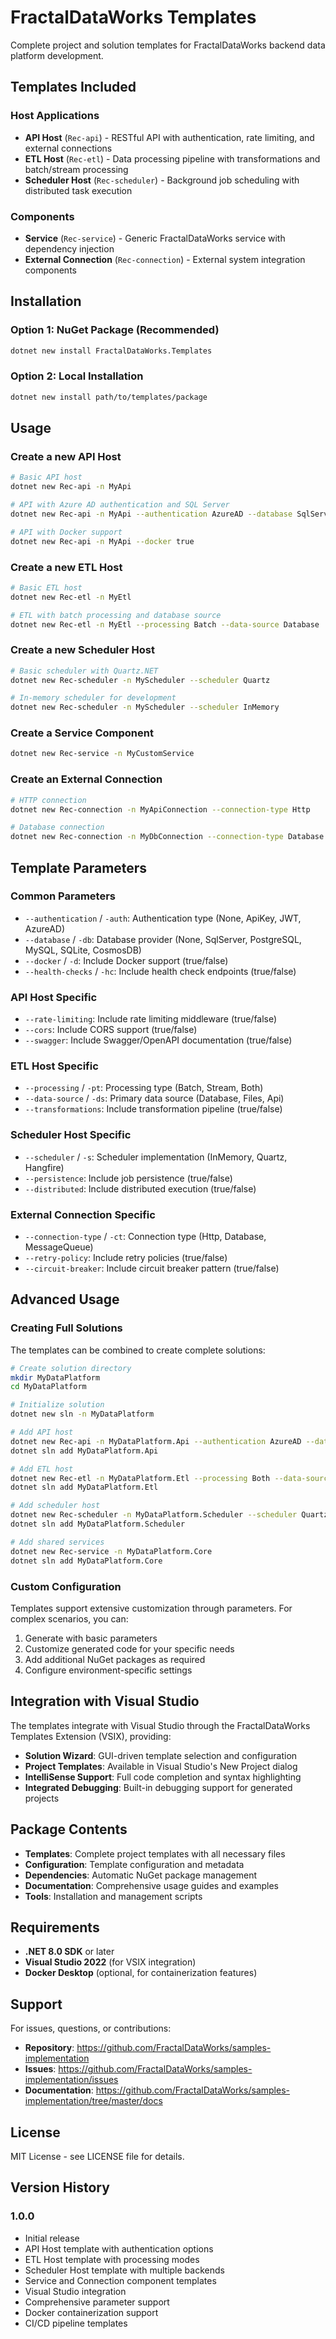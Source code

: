 # FractalDataWorks Templates

Complete project and solution templates for FractalDataWorks backend data platform development.

## Templates Included

### Host Applications
- **API Host** (`Rec-api`) - RESTful API with authentication, rate limiting, and external connections
- **ETL Host** (`Rec-etl`) - Data processing pipeline with transformations and batch/stream processing  
- **Scheduler Host** (`Rec-scheduler`) - Background job scheduling with distributed task execution

### Components
- **Service** (`Rec-service`) - Generic FractalDataWorks service with dependency injection
- **External Connection** (`Rec-connection`) - External system integration components

## Installation

### Option 1: NuGet Package (Recommended)
```bash
dotnet new install FractalDataWorks.Templates
```

### Option 2: Local Installation
```bash
dotnet new install path/to/templates/package
```

## Usage

### Create a new API Host
```bash
# Basic API host
dotnet new Rec-api -n MyApi

# API with Azure AD authentication and SQL Server
dotnet new Rec-api -n MyApi --authentication AzureAD --database SqlServer

# API with Docker support
dotnet new Rec-api -n MyApi --docker true
```

### Create a new ETL Host
```bash
# Basic ETL host
dotnet new Rec-etl -n MyEtl

# ETL with batch processing and database source
dotnet new Rec-etl -n MyEtl --processing Batch --data-source Database
```

### Create a new Scheduler Host
```bash
# Basic scheduler with Quartz.NET
dotnet new Rec-scheduler -n MyScheduler --scheduler Quartz

# In-memory scheduler for development
dotnet new Rec-scheduler -n MyScheduler --scheduler InMemory
```

### Create a Service Component
```bash
dotnet new Rec-service -n MyCustomService
```

### Create an External Connection
```bash
# HTTP connection
dotnet new Rec-connection -n MyApiConnection --connection-type Http

# Database connection
dotnet new Rec-connection -n MyDbConnection --connection-type Database
```

## Template Parameters

### Common Parameters
- `--authentication` / `-auth`: Authentication type (None, ApiKey, JWT, AzureAD)
- `--database` / `-db`: Database provider (None, SqlServer, PostgreSQL, MySQL, SQLite, CosmosDB)
- `--docker` / `-d`: Include Docker support (true/false)
- `--health-checks` / `-hc`: Include health check endpoints (true/false)

### API Host Specific
- `--rate-limiting`: Include rate limiting middleware (true/false)
- `--cors`: Include CORS support (true/false)
- `--swagger`: Include Swagger/OpenAPI documentation (true/false)

### ETL Host Specific
- `--processing` / `-pt`: Processing type (Batch, Stream, Both)
- `--data-source` / `-ds`: Primary data source (Database, Files, Api)
- `--transformations`: Include transformation pipeline (true/false)

### Scheduler Host Specific
- `--scheduler` / `-s`: Scheduler implementation (InMemory, Quartz, Hangfire)
- `--persistence`: Include job persistence (true/false)
- `--distributed`: Include distributed execution (true/false)

### External Connection Specific
- `--connection-type` / `-ct`: Connection type (Http, Database, MessageQueue)
- `--retry-policy`: Include retry policies (true/false)
- `--circuit-breaker`: Include circuit breaker pattern (true/false)

## Advanced Usage

### Creating Full Solutions
The templates can be combined to create complete solutions:

```bash
# Create solution directory
mkdir MyDataPlatform
cd MyDataPlatform

# Initialize solution
dotnet new sln -n MyDataPlatform

# Add API host
dotnet new Rec-api -n MyDataPlatform.Api --authentication AzureAD --database SqlServer
dotnet sln add MyDataPlatform.Api

# Add ETL host
dotnet new Rec-etl -n MyDataPlatform.Etl --processing Both --data-source Database
dotnet sln add MyDataPlatform.Etl

# Add scheduler host
dotnet new Rec-scheduler -n MyDataPlatform.Scheduler --scheduler Quartz
dotnet sln add MyDataPlatform.Scheduler

# Add shared services
dotnet new Rec-service -n MyDataPlatform.Core
dotnet sln add MyDataPlatform.Core
```

### Custom Configuration
Templates support extensive customization through parameters. For complex scenarios, you can:

1. Generate with basic parameters
2. Customize generated code for your specific needs
3. Add additional NuGet packages as required
4. Configure environment-specific settings

## Integration with Visual Studio

The templates integrate with Visual Studio through the FractalDataWorks Templates Extension (VSIX), providing:

- **Solution Wizard**: GUI-driven template selection and configuration
- **Project Templates**: Available in Visual Studio's New Project dialog
- **IntelliSense Support**: Full code completion and syntax highlighting
- **Integrated Debugging**: Built-in debugging support for generated projects

## Package Contents

- **Templates**: Complete project templates with all necessary files
- **Configuration**: Template configuration and metadata
- **Dependencies**: Automatic NuGet package management
- **Documentation**: Comprehensive usage guides and examples
- **Tools**: Installation and management scripts

## Requirements

- **.NET 8.0 SDK** or later
- **Visual Studio 2022** (for VSIX integration)
- **Docker Desktop** (optional, for containerization features)

## Support

For issues, questions, or contributions:
- **Repository**: https://github.com/FractalDataWorks/samples-implementation
- **Issues**: https://github.com/FractalDataWorks/samples-implementation/issues
- **Documentation**: https://github.com/FractalDataWorks/samples-implementation/tree/master/docs

## License

MIT License - see LICENSE file for details.

## Version History

### 1.0.0
- Initial release
- API Host template with authentication options
- ETL Host template with processing modes
- Scheduler Host template with multiple backends
- Service and Connection component templates
- Visual Studio integration
- Comprehensive parameter support
- Docker containerization support
- CI/CD pipeline templates